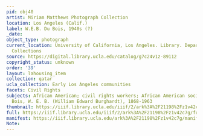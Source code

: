 ```yaml
---
pid: obj40
artist: Miriam Matthews Photograph Collection
location: Los Angeles (Calif.)
label: W.E.B. Du Bois, 1940s (?)
_date:
object_type: photograph
current_location: University of California, Los Angeles. Library. Department of Special
  Collections
source: https://digital.library.ucla.edu/catalog/g7c24v1z-89112
copyright_status: unknown
order: '39'
layout: lahousing_item
collection: qatar
ucla_collection: Early Los Angeles communities
facets: Civil Rights
subjects: African American; civil rights workers; African American sociologists; Du
  Bois, W. E. B. (William Edward Burghardt), 1868-1963
thumbnail: https://iiif.library.ucla.edu/iiif/2/ark%3A%2F21198%2Fz1v42c7g/full/250,/0/default.jpg
full: https://iiif.library.ucla.edu/iiif/2/ark%3A%2F21198%2Fz1v42c7g/full/600,/0/default.jpg
manifest: https://iiif.library.ucla.edu/ark%3A%2F21198%2Fz1v42c7g/manifest
Note:
---
```

